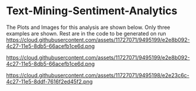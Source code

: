 # Text-Mining-Sentiment-Analytics


The Plots and Images for this analysis are shown below. Only three examples are shown. Rest are in the code to be generated on run
https://cloud.githubusercontent.com/assets/11727071/9495199/e2e8b092-4c27-11e5-8db5-66acefb1ce6d.png

https://cloud.githubusercontent.com/assets/11727071/9495199/e2e8b092-4c27-11e5-8db5-66acefb1ce6d.png

https://cloud.githubusercontent.com/assets/11727071/9495198/e2e23c6c-4c27-11e5-8ddf-7616f2ed45f2.png
